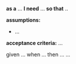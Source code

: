 **as a** ...
**I need** ...
**so that** ..

**assumptions:**
* ...

**acceptance criteria:**
...

given ...
when ...
then ...
...
